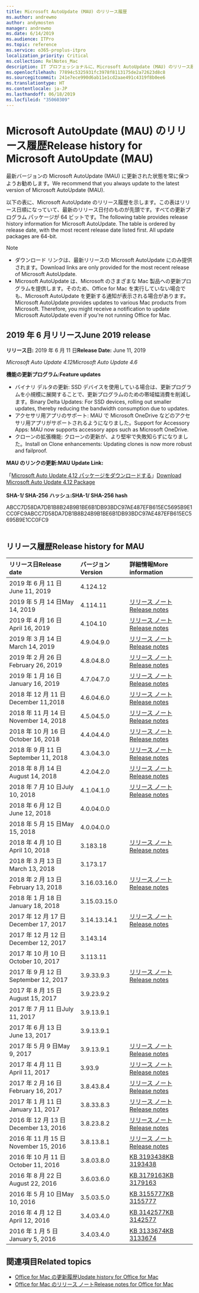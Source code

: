 ```yaml
---
title: Microsoft AutoUpdate (MAU) のリリース履歴
ms.author: andrewmo
author: andymosten
manager: andrewmo
ms.date: 6/14/2019
ms.audience: ITPro
ms.topic: reference
ms.service: o365-proplus-itpro
localization_priority: Critical
ms.collection: RelNotes_Mac
description: IT プロフェッショナルに、Microsoft AutoUpdate (MAU) のリリース履歴を提供します
ms.openlocfilehash: 77894c5325931fc3978f8113175de2a72623d8c8
ms.sourcegitcommit: 241e7ece990d6ab11e1cd2aae491c4319f8b0ee6
ms.translationtype: HT
ms.contentlocale: ja-JP
ms.lasthandoff: 06/18/2019
ms.locfileid: "35060309"
---
```

# <a name="release-history-for-microsoft-autoupdate-mau"></a><span data-ttu-id="b5809-103">Microsoft AutoUpdate (MAU) のリリース履歴</span><span class="sxs-lookup"><span data-stu-id="b5809-103">Release history for Microsoft AutoUpdate (MAU)</span></span>
 
<span data-ttu-id="b5809-104">最新バージョンの Microsoft AutoUpdate (MAU) に更新された状態を常に保つようお勧めします。</span><span class="sxs-lookup"><span data-stu-id="b5809-104">We recommend that you always update to the latest version of Microsoft AutoUpdate (MAU).</span></span>

<span data-ttu-id="b5809-p101">以下の表に、Microsoft AutoUpdate のリリース履歴を示します。この表はリリース日順になっていて、最新のリリース日付のものが先頭です。すべての更新プログラム パッケージが 64 ビットです。</span><span class="sxs-lookup"><span data-stu-id="b5809-p101">The following table provides release history information for Microsoft AutoUpdate. The table is ordered by release date, with the most recent release date listed first. All update packages are 64-bit.</span></span>


> [!NOTE]
> 
> - <span data-ttu-id="b5809-108">ダウンロード リンクは、最新リリースの Microsoft AutoUpdate にのみ提供されます。</span><span class="sxs-lookup"><span data-stu-id="b5809-108">Download links are only provided for the most recent release of Microsoft AutoUpdate.</span></span>
> - <span data-ttu-id="b5809-p102">Microsoft AutoUpdate は、Microsoft のさまざまな Mac 製品への更新プログラムを提供します。そのため、Office for Mac を実行していない場合でも、Microsoft AutoUpdate を更新する通知が表示される場合があります。</span><span class="sxs-lookup"><span data-stu-id="b5809-p102">Microsoft AutoUpdate provides updates to various Mac products from Microsoft. Therefore, you might receive a notification to update Microsoft AutoUpdate even if you're not running Office for Mac.</span></span>
  
## <a name="june-2019-release"></a><span data-ttu-id="b5809-111">2019 年 6 月リリース</span><span class="sxs-lookup"><span data-stu-id="b5809-111">June 2019 release</span></span>

<span data-ttu-id="b5809-112">**リリース日:** 2019 年 6 月 11 日</span><span class="sxs-lookup"><span data-stu-id="b5809-112">**Release Date:** June 11, 2019</span></span>

<span data-ttu-id="b5809-113">*Microsoft Auto Update 4.12*</span><span class="sxs-lookup"><span data-stu-id="b5809-113">*Microsoft Auto Update 4.6*</span></span>

 <span data-ttu-id="b5809-114">**機能の更新プログラム:**</span><span class="sxs-lookup"><span data-stu-id="b5809-114">**Feature updates**</span></span>

- <span data-ttu-id="b5809-115">バイナリ デルタの更新: SSD デバイスを使用している場合は、更新プログラムを小規模に展開することで、更新プログラムのための帯域幅消費を削減します。</span><span class="sxs-lookup"><span data-stu-id="b5809-115">Binary Delta Updates: For SSD devices, rolling out smaller updates, thereby reducing the bandwidth consumption due to updates.</span></span>
- <span data-ttu-id="b5809-116">アクセサリ用アプリのサポート: MAU で Microsoft OneDrive などのアクセサリ用アプリがサポートされるようになりました。</span><span class="sxs-lookup"><span data-stu-id="b5809-116">Support for Accessory Apps: MAU now supports accessory apps such as Microsoft OneDrive.</span></span>
- <span data-ttu-id="b5809-117">クローンの拡張機能: クローンの更新が、より堅牢で失敗知らずになりました。</span><span class="sxs-lookup"><span data-stu-id="b5809-117">Install on Clone enhancements: Updating clones is now more robust and failproof.</span></span>

<span data-ttu-id="b5809-118">**MAU のリンクの更新:**</span><span class="sxs-lookup"><span data-stu-id="b5809-118">**MAU Update Link:**</span></span>

<span data-ttu-id="b5809-119">「[Microsoft Auto Update 4.12 パッケージをダウンロードする](https://officecdn.microsoft.com/pr/C1297A47-86C4-4C1F-97FA-950631F94777/MacAutoupdate/Microsoft_AutoUpdate_4.12.19060901_Updater.pkg)」</span><span class="sxs-lookup"><span data-stu-id="b5809-119">[Download Microsoft Auto Update 4.12 Package](https://officecdn.microsoft.com/pr/C1297A47-86C4-4C1F-97FA-950631F94777/MacAutoupdate/Microsoft_AutoUpdate_4.12.19060901_Updater.pkg)</span></span><br/>
<br/>
<span data-ttu-id="b5809-120">**SHA-1/ SHA-256 ハッシュ:**</span><span class="sxs-lookup"><span data-stu-id="b5809-120">**SHA-1/ SHA-256 hash**</span></span>

<span data-ttu-id="b5809-121">ABCC7D58DA7DB1B8B24B9B1BE6B1DB93BDC97AE487EFB615EC5695B9E1CC0FC9</span><span class="sxs-lookup"><span data-stu-id="b5809-121">ABCC7D58DA7DB1B8B24B9B1BE6B1DB93BDC97AE487EFB615EC5695B9E1CC0FC9</span></span>
<br/><br/>

## <a name="release-history"></a><span data-ttu-id="b5809-122">リリース履歴</span><span class="sxs-lookup"><span data-stu-id="b5809-122">Release history for MAU</span></span>

|<span data-ttu-id="b5809-123">**リリース日**</span><span class="sxs-lookup"><span data-stu-id="b5809-123">**Release date**</span></span>|<span data-ttu-id="b5809-124">**バージョン**</span><span class="sxs-lookup"><span data-stu-id="b5809-124">**Version**</span></span>|<span data-ttu-id="b5809-125">**詳細情報**</span><span class="sxs-lookup"><span data-stu-id="b5809-125">**More information**</span></span>||
|:-----|:-----|:-----|:-----|
|<span data-ttu-id="b5809-126">2019 年 6 月 11 日</span><span class="sxs-lookup"><span data-stu-id="b5809-126">June 11, 2019</span></span> <br/>|<span data-ttu-id="b5809-127">4.12</span><span class="sxs-lookup"><span data-stu-id="b5809-127">4.12</span></span> <br/> |  <br/> ||
|<span data-ttu-id="b5809-128">2019 年 5 月 14 日</span><span class="sxs-lookup"><span data-stu-id="b5809-128">May 14, 2019</span></span> <br/>|<span data-ttu-id="b5809-129">4.11</span><span class="sxs-lookup"><span data-stu-id="b5809-129">4.11</span></span> <br/> | [<span data-ttu-id="b5809-130">リリース ノート</span><span class="sxs-lookup"><span data-stu-id="b5809-130">Release notes</span></span>](release-notes-office-for-mac.md#May-2019-release) <br/> | <br/> |
|<span data-ttu-id="b5809-131">2019 年 4 月 16 日</span><span class="sxs-lookup"><span data-stu-id="b5809-131">April 16, 2019</span></span> <br/>|<span data-ttu-id="b5809-132">4.10</span><span class="sxs-lookup"><span data-stu-id="b5809-132">4.10</span></span> <br/> | [<span data-ttu-id="b5809-133">リリース ノート</span><span class="sxs-lookup"><span data-stu-id="b5809-133">Release notes</span></span>](release-notes-office-for-mac.md#April-2019-release) <br/> |<br/> |
|<span data-ttu-id="b5809-134">2019 年 3 月 14 日</span><span class="sxs-lookup"><span data-stu-id="b5809-134">March 14, 2019</span></span> <br/>|<span data-ttu-id="b5809-135">4.9.0</span><span class="sxs-lookup"><span data-stu-id="b5809-135">4.9.0</span></span> <br/> | [<span data-ttu-id="b5809-136">リリース ノート</span><span class="sxs-lookup"><span data-stu-id="b5809-136">Release notes</span></span>](release-notes-office-for-mac.md#march-2019-release) <br/> | <br/> |
|<span data-ttu-id="b5809-137">2019 年 2 月 26 日</span><span class="sxs-lookup"><span data-stu-id="b5809-137">February 26, 2019</span></span> <br/>|<span data-ttu-id="b5809-138">4.8.0</span><span class="sxs-lookup"><span data-stu-id="b5809-138">4.8.0</span></span> <br/> | [<span data-ttu-id="b5809-139">リリース ノート</span><span class="sxs-lookup"><span data-stu-id="b5809-139">Release notes</span></span>](release-notes-office-for-mac.md#january-2019-release) <br/> |<br/> |
|<span data-ttu-id="b5809-140">2019 年 1 月 16 日</span><span class="sxs-lookup"><span data-stu-id="b5809-140">January 16, 2019</span></span> <br/>|<span data-ttu-id="b5809-141">4.7.0</span><span class="sxs-lookup"><span data-stu-id="b5809-141">4.7.0</span></span> <br/> | [<span data-ttu-id="b5809-142">リリース ノート</span><span class="sxs-lookup"><span data-stu-id="b5809-142">Release notes</span></span>](release-notes-office-for-mac.md#january-2019-release) <br/> | |
|<span data-ttu-id="b5809-143">2018 年 12 月 11 日</span><span class="sxs-lookup"><span data-stu-id="b5809-143">December 11,2018</span></span> <br/>|<span data-ttu-id="b5809-144">4.6.0</span><span class="sxs-lookup"><span data-stu-id="b5809-144">4.6.0</span></span> <br/> | [<span data-ttu-id="b5809-145">リリース ノート</span><span class="sxs-lookup"><span data-stu-id="b5809-145">Release notes</span></span>](release-notes-office-for-mac.md#december-2018-release) <br/> ||
|<span data-ttu-id="b5809-146">2018 年 11 月 14 日</span><span class="sxs-lookup"><span data-stu-id="b5809-146">November 14, 2018</span></span> <br/> |<span data-ttu-id="b5809-147">4.5.0</span><span class="sxs-lookup"><span data-stu-id="b5809-147">4.5.0</span></span> <br/> |[<span data-ttu-id="b5809-148">リリース ノート</span><span class="sxs-lookup"><span data-stu-id="b5809-148">Release notes</span></span>](release-notes-office-for-mac.md#november-2018-release) <br/> | |
|<span data-ttu-id="b5809-149">2018 年 10 月 16 日</span><span class="sxs-lookup"><span data-stu-id="b5809-149">October 16, 2018</span></span> <br/> |<span data-ttu-id="b5809-150">4.4.0</span><span class="sxs-lookup"><span data-stu-id="b5809-150">4.4.0</span></span> <br/> |[<span data-ttu-id="b5809-151">リリース ノート</span><span class="sxs-lookup"><span data-stu-id="b5809-151">Release notes</span></span>](release-notes-office-for-mac.md#october-2018-release) <br/> | |
|<span data-ttu-id="b5809-152">2018 年 9 月 11 日</span><span class="sxs-lookup"><span data-stu-id="b5809-152">September 11, 2018</span></span>  <br/> |<span data-ttu-id="b5809-153">4.3.0</span><span class="sxs-lookup"><span data-stu-id="b5809-153">4.3.0</span></span>  <br/> |[<span data-ttu-id="b5809-154">リリース ノート</span><span class="sxs-lookup"><span data-stu-id="b5809-154">Release notes</span></span>](release-notes-office-for-mac.md#september-2018-release) <br/> | |
|<span data-ttu-id="b5809-155">2018 年 8 月 14 日</span><span class="sxs-lookup"><span data-stu-id="b5809-155">August 14, 2018</span></span>  <br/> |<span data-ttu-id="b5809-156">4.2.0</span><span class="sxs-lookup"><span data-stu-id="b5809-156">4.2.0</span></span>  <br/> |[<span data-ttu-id="b5809-157">リリース ノート</span><span class="sxs-lookup"><span data-stu-id="b5809-157">Release notes</span></span>](release-notes-office-for-mac.md#august-2018-release) <br/> | |
|<span data-ttu-id="b5809-158">2018 年 7 月 10 日</span><span class="sxs-lookup"><span data-stu-id="b5809-158">July 10, 2018</span></span>  <br/> |<span data-ttu-id="b5809-159">4.1.0</span><span class="sxs-lookup"><span data-stu-id="b5809-159">4.1.0</span></span>  <br/> |[<span data-ttu-id="b5809-160">リリース ノート</span><span class="sxs-lookup"><span data-stu-id="b5809-160">Release notes</span></span>](release-notes-office-for-mac.md#july-2018-release) <br/> | |
|<span data-ttu-id="b5809-161">2018 年 6 月 12 日</span><span class="sxs-lookup"><span data-stu-id="b5809-161">June 12, 2018</span></span>  <br/> |<span data-ttu-id="b5809-162">4.0.0</span><span class="sxs-lookup"><span data-stu-id="b5809-162">4.0.0</span></span>  <br/> |||
|<span data-ttu-id="b5809-163">2018 年 5 月 15 日</span><span class="sxs-lookup"><span data-stu-id="b5809-163">May 15, 2018</span></span>  <br/> |<span data-ttu-id="b5809-164">4.0.0</span><span class="sxs-lookup"><span data-stu-id="b5809-164">4.0.0</span></span>  <br/> |||
|<span data-ttu-id="b5809-165">2018 年 4 月 10 日</span><span class="sxs-lookup"><span data-stu-id="b5809-165">April 10, 2018</span></span>  <br/> |<span data-ttu-id="b5809-166">3.18</span><span class="sxs-lookup"><span data-stu-id="b5809-166">3.18</span></span>  <br/> |[<span data-ttu-id="b5809-167">リリース ノート</span><span class="sxs-lookup"><span data-stu-id="b5809-167">Release notes</span></span>](release-notes-office-for-mac.md#april-2018-release) <br/> ||
|<span data-ttu-id="b5809-168">2018 年 3 月 13 日</span><span class="sxs-lookup"><span data-stu-id="b5809-168">March 13, 2018</span></span>  <br/> |<span data-ttu-id="b5809-169">3.17</span><span class="sxs-lookup"><span data-stu-id="b5809-169">3.17</span></span>  <br/> |||
|<span data-ttu-id="b5809-170">2018 年 2 月 13 日</span><span class="sxs-lookup"><span data-stu-id="b5809-170">February 13, 2018</span></span>  <br/> |<span data-ttu-id="b5809-171">3.16.0</span><span class="sxs-lookup"><span data-stu-id="b5809-171">3.16.0</span></span>  <br/> |[<span data-ttu-id="b5809-172">リリース ノート</span><span class="sxs-lookup"><span data-stu-id="b5809-172">Release notes</span></span>](release-notes-office-for-mac.md#february-2018-release) <br/> | <br/> |
|<span data-ttu-id="b5809-173">2018 年 1 月 18 日</span><span class="sxs-lookup"><span data-stu-id="b5809-173">January 18, 2018</span></span>  <br/> |<span data-ttu-id="b5809-174">3.15.0</span><span class="sxs-lookup"><span data-stu-id="b5809-174">3.15.0</span></span>  <br/> |<br/> |
|<span data-ttu-id="b5809-175">2017 年 12 月 17 日</span><span class="sxs-lookup"><span data-stu-id="b5809-175">December 17, 2017</span></span>  <br/> |<span data-ttu-id="b5809-176">3.14.1</span><span class="sxs-lookup"><span data-stu-id="b5809-176">3.14.1</span></span>  <br/> |[<span data-ttu-id="b5809-177">リリース ノート</span><span class="sxs-lookup"><span data-stu-id="b5809-177">Release notes</span></span>](release-notes-office-for-mac.md#december-2017-release) <br/> | <br/> |
|<span data-ttu-id="b5809-178">2017 年 12 月 12 日</span><span class="sxs-lookup"><span data-stu-id="b5809-178">December 12, 2017</span></span>  <br/> |<span data-ttu-id="b5809-179">3.14</span><span class="sxs-lookup"><span data-stu-id="b5809-179">3.14</span></span>  <br/> ||  <br/> |
|<span data-ttu-id="b5809-180">2017 年 10 月 10 日</span><span class="sxs-lookup"><span data-stu-id="b5809-180">October 10, 2017</span></span>  <br/> |<span data-ttu-id="b5809-181">3.11</span><span class="sxs-lookup"><span data-stu-id="b5809-181">3.11</span></span>  <br/> ||<br/> |
|<span data-ttu-id="b5809-182">2017 年 9 月 12 日</span><span class="sxs-lookup"><span data-stu-id="b5809-182">September 12, 2017</span></span>  <br/> |<span data-ttu-id="b5809-183">3.9.3</span><span class="sxs-lookup"><span data-stu-id="b5809-183">3.9.3</span></span>  <br/> |[<span data-ttu-id="b5809-184">リリース ノート</span><span class="sxs-lookup"><span data-stu-id="b5809-184">Release notes</span></span>](release-notes-office-for-mac.md#september-2017-release) <br/> |<br/> |
|<span data-ttu-id="b5809-185">2017 年 8 月 15 日</span><span class="sxs-lookup"><span data-stu-id="b5809-185">August 15, 2017</span></span>  <br/> |<span data-ttu-id="b5809-186">3.9.2</span><span class="sxs-lookup"><span data-stu-id="b5809-186">3.9.2</span></span>  <br/> || <br/> |
|<span data-ttu-id="b5809-187">2017 年 7 月 11 日</span><span class="sxs-lookup"><span data-stu-id="b5809-187">July 11, 2017</span></span>  <br/> |<span data-ttu-id="b5809-188">3.9.1</span><span class="sxs-lookup"><span data-stu-id="b5809-188">3.9.1</span></span>  <br/> || <br/> |
|<span data-ttu-id="b5809-189">2017 年 6 月 13 日</span><span class="sxs-lookup"><span data-stu-id="b5809-189">June 13, 2017</span></span>  <br/> |<span data-ttu-id="b5809-190">3.9.1</span><span class="sxs-lookup"><span data-stu-id="b5809-190">3.9.1</span></span>  <br/> || <br/> |
|<span data-ttu-id="b5809-191">2017 年 5 月 9 日</span><span class="sxs-lookup"><span data-stu-id="b5809-191">May 9, 2017</span></span>  <br/> |<span data-ttu-id="b5809-192">3.9.1</span><span class="sxs-lookup"><span data-stu-id="b5809-192">3.9.1</span></span>  <br/> |[<span data-ttu-id="b5809-193">リリース ノート</span><span class="sxs-lookup"><span data-stu-id="b5809-193">Release notes</span></span>](release-notes-office-for-mac.md#may-2017-release) <br/> | <br/> |
|<span data-ttu-id="b5809-194">2017 年 4 月 11 日</span><span class="sxs-lookup"><span data-stu-id="b5809-194">April 11, 2017</span></span>  <br/> |<span data-ttu-id="b5809-195">3.9</span><span class="sxs-lookup"><span data-stu-id="b5809-195">3.9</span></span>  <br/> |[<span data-ttu-id="b5809-196">リリース ノート</span><span class="sxs-lookup"><span data-stu-id="b5809-196">Release notes</span></span>](release-notes-office-for-mac.md#april-2017-release) <br/> |  <br/> |
|<span data-ttu-id="b5809-197">2017 年 2 月 16 日</span><span class="sxs-lookup"><span data-stu-id="b5809-197">February 16, 2017</span></span>  <br/> |<span data-ttu-id="b5809-198">3.8.4</span><span class="sxs-lookup"><span data-stu-id="b5809-198">3.8.4</span></span>  <br/> |[<span data-ttu-id="b5809-199">リリース ノート</span><span class="sxs-lookup"><span data-stu-id="b5809-199">Release notes</span></span>](release-notes-office-for-mac.md#february-2017-release) <br/> | <br/> |
|<span data-ttu-id="b5809-200">2017 年 1 月 11 日</span><span class="sxs-lookup"><span data-stu-id="b5809-200">January 11, 2017</span></span>  <br/> |<span data-ttu-id="b5809-201">3.8.3</span><span class="sxs-lookup"><span data-stu-id="b5809-201">3.8.3</span></span>  <br/> |[<span data-ttu-id="b5809-202">リリース ノート</span><span class="sxs-lookup"><span data-stu-id="b5809-202">Release notes</span></span>](release-notes-office-for-mac.md#january-2017-release) <br/> | <br/> |
|<span data-ttu-id="b5809-203">2016 年 12 月 13 日</span><span class="sxs-lookup"><span data-stu-id="b5809-203">December 13, 2016</span></span>  <br/> |<span data-ttu-id="b5809-204">3.8.2</span><span class="sxs-lookup"><span data-stu-id="b5809-204">3.8.2</span></span>  <br/> |[<span data-ttu-id="b5809-205">リリース ノート</span><span class="sxs-lookup"><span data-stu-id="b5809-205">Release notes</span></span>](release-notes-office-for-mac.md#december-2016-release) <br/> | <br/> |
|<span data-ttu-id="b5809-206">2016 年 11 月 15 日</span><span class="sxs-lookup"><span data-stu-id="b5809-206">November 15, 2016</span></span>  <br/> |<span data-ttu-id="b5809-207">3.8.1</span><span class="sxs-lookup"><span data-stu-id="b5809-207">3.8.1</span></span>  <br/> |[<span data-ttu-id="b5809-208">リリース ノート</span><span class="sxs-lookup"><span data-stu-id="b5809-208">Release notes</span></span>](release-notes-office-for-mac.md#november-2016-release) <br/> | <br/> |
|<span data-ttu-id="b5809-209">2016 年 10 月 11 日</span><span class="sxs-lookup"><span data-stu-id="b5809-209">October 11, 2016</span></span>  <br/> |<span data-ttu-id="b5809-210">3.8.0</span><span class="sxs-lookup"><span data-stu-id="b5809-210">3.8.0</span></span>  <br/> |[<span data-ttu-id="b5809-211">KB 3193438</span><span class="sxs-lookup"><span data-stu-id="b5809-211">KB 3193438</span></span>](https://support.microsoft.com/kb/3193438) <br/> | <br/> |
|<span data-ttu-id="b5809-212">2016 年 8 月 22 日</span><span class="sxs-lookup"><span data-stu-id="b5809-212">August 22, 2016</span></span>  <br/> |<span data-ttu-id="b5809-213">3.6.0</span><span class="sxs-lookup"><span data-stu-id="b5809-213">3.6.0</span></span>  <br/> |[<span data-ttu-id="b5809-214">KB 3179163</span><span class="sxs-lookup"><span data-stu-id="b5809-214">KB 3179163</span></span>](https://support.microsoft.com/kb/3179163) <br/> | <br/> |
|<span data-ttu-id="b5809-215">2016 年 5 月 10 日</span><span class="sxs-lookup"><span data-stu-id="b5809-215">May 10, 2016</span></span>  <br/> |<span data-ttu-id="b5809-216">3.5.0</span><span class="sxs-lookup"><span data-stu-id="b5809-216">3.5.0</span></span>  <br/> |[<span data-ttu-id="b5809-217">KB 3155777</span><span class="sxs-lookup"><span data-stu-id="b5809-217">KB 3155777</span></span>](https://support.microsoft.com/kb/3155777) <br/> | <br/> |
|<span data-ttu-id="b5809-218">2016 年 4 月 12 日</span><span class="sxs-lookup"><span data-stu-id="b5809-218">April 12, 2016</span></span>  <br/> |<span data-ttu-id="b5809-219">3.4.0</span><span class="sxs-lookup"><span data-stu-id="b5809-219">3.4.0</span></span>  <br/> |[<span data-ttu-id="b5809-220">KB 3142577</span><span class="sxs-lookup"><span data-stu-id="b5809-220">KB 3142577</span></span>](https://support.microsoft.com/kb/3142577) <br/> | <br/> |
|<span data-ttu-id="b5809-221">2016 年 1 月 5 日</span><span class="sxs-lookup"><span data-stu-id="b5809-221">January 5, 2016</span></span>  <br/> |<span data-ttu-id="b5809-222">3.4.0</span><span class="sxs-lookup"><span data-stu-id="b5809-222">3.4.0</span></span>  <br/> |[<span data-ttu-id="b5809-223">KB 3133674</span><span class="sxs-lookup"><span data-stu-id="b5809-223">KB 3133674</span></span>](https://support.microsoft.com/kb/3133674) <br/> | <br/> |


## <a name="related-topics"></a><span data-ttu-id="b5809-224">関連項目</span><span class="sxs-lookup"><span data-stu-id="b5809-224">Related topics</span></span>

- [<span data-ttu-id="b5809-225">Office for Mac の更新履歴</span><span class="sxs-lookup"><span data-stu-id="b5809-225">Update history for Office for Mac</span></span>](update-history-office-for-mac.md)
- [<span data-ttu-id="b5809-226">Office for Mac のリリース ノート</span><span class="sxs-lookup"><span data-stu-id="b5809-226">Release notes for Office for Mac</span></span>](release-notes-office-for-mac.md) 